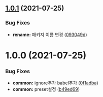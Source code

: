 ## [1.0.1](https://github.com/julong1988/babel-presets-jl/compare/v1.0.0...v1.0.1) (2021-07-25)


### Bug Fixes

* **rename:** 패키지 이름 변경 ([093049d](https://github.com/julong1988/babel-presets-jl/commit/093049d5953cd973e545521afa371eb8b8a001c1))

# 1.0.0 (2021-07-25)


### Bug Fixes

* **common:** ignore추가 babel추가 ([0f1adba](https://github.com/julong1988/babel-presets-jl/commit/0f1adba6b319c19ef790235690f11d51c54fd1c8))
* **common:** preset설정 ([b49ed69](https://github.com/julong1988/babel-presets-jl/commit/b49ed693bd9f9db085e3c6429166676edabf0976))
